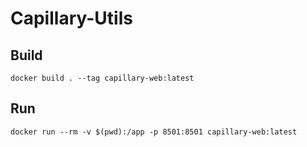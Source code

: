 # Capillary-Utils


## Build
```
docker build . --tag capillary-web:latest
```

## Run
```
docker run --rm -v $(pwd):/app -p 8501:8501 capillary-web:latest
```
